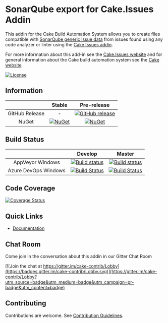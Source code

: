 # SonarQube export for Cake.Issues Addin

This addin for the Cake Build Automation System allows you to create files compatible with [SonarQube generic issue data](https://docs.sonarqube.org/latest/analysis/generic-issue/)
from issues found using any code analyzer or linter using the [Cake Issues addin](https://github.com/cake-contrib/Cake.Issues).

For more information about this add-in see the [Cake.Issues website](https://cake-contrib.github.io/Cake.Issues.Website)
and for general information about the Cake build automation system see the [Cake website](http://cakebuild.net)

[![License](http://img.shields.io/:license-mit-blue.svg)](https://github.com/cake-contrib/Cake.Issues.Reporting.SonarQube/blob/feature/build/LICENSE)

## Information

| | Stable | Pre-release |
|:--:|:--:|:--:|
|GitHub Release|-|[![GitHub release](https://img.shields.io/github/release/cake-contrib/Cake.Issues.Reporting.SonarQube.svg)](https://github.com/cake-contrib/Cake.Issues.Reporting.SonarQube/releases/latest)|
|NuGet|[![NuGet](https://img.shields.io/nuget/v/Cake.Issues.Reporting.SonarQube.svg)](https://www.nuget.org/packages/Cake.Issues.Reporting.SonarQube)|[![NuGet](https://img.shields.io/nuget/vpre/Cake.Issues.Reporting.SonarQube.svg)](https://www.nuget.org/packages/Cake.Issues.Reporting.SonarQube)|

## Build Status

| | Develop | Master |
|:--:|:--:|:--:|
|AppVeyor Windows|[![Build status](https://ci.appveyor.com/api/projects/status/aqdxo2c8ol52163i/branch/develop?svg=true)](https://ci.appveyor.com/project/cakecontrib/cake-issues-reporting-sonarqube/branch/develop)|[![Build status](https://ci.appveyor.com/api/projects/status/aqdxo2c8ol52163i/branch/master?svg=true)](https://ci.appveyor.com/project/cakecontrib/cake-issues-reporting-sonarqube/branch/master)|
|Azure DevOps Windows|[![Build Status](https://dev.azure.com/cake-contrib/Cake.Issues.Reporting.SonarQube/_apis/build/status/cake-contrib.Cake.Issues.Reporting.SonarQube?branchName=develop&jobName=Windows)](https://dev.azure.com/cake-contrib/Cake.Issues.Reporting.SonarQube/_build/latest?definitionId=32&branchName=develop)|[![Build Status](https://dev.azure.com/cake-contrib/Cake.Issues.Reporting.SonarQube/_apis/build/status/cake-contrib.Cake.Issues.Reporting.SonarQube?branchName=master&jobName=Windows)](https://dev.azure.com/cake-contrib/Cake.Issues.Reporting.SonarQube/_build/latest?definitionId=32&branchName=master)|

## Code Coverage

[![Coverage Status](https://coveralls.io/repos/github/cake-contrib/Cake.Issues.Reporting.SonarQube/badge.svg?branch=develop)](https://coveralls.io/github/cake-contrib/Cake.Issues.Reporting.SonarQube?branch=develop)

## Quick Links

- [Documentation](https://cake-contrib.github.io/Cake.Issues.Website)

## Chat Room

Come join in the conversation about this addin in our Gitter Chat Room

[![Join the chat at https://gitter.im/cake-contrib/Lobby](https://badges.gitter.im/cake-contrib/Lobby.svg)](https://gitter.im/cake-contrib/Lobby?utm_source=badge&utm_medium=badge&utm_campaign=pr-badge&utm_content=badge)

## Contributing

Contributions are welcome. See [Contribution Guidelines](CONTRIBUTING.md).